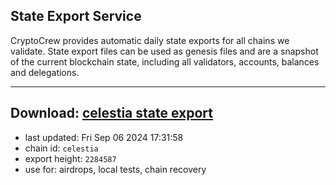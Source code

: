 ## State Export Service
CryptoCrew provides automatic daily state exports for all chains we validate. State export files can be used as genesis files and are a snapshot of the current blockchain state, including all validators, accounts, balances and delegations.

---
**Download: [celestia state export](https://dl-eu2.ccvalidators.com/SERVICE/celestia/celestia_export_2284587.json)**
---

- last updated: Fri Sep 06 2024 17:31:58
- chain id: `celestia`
- export height: `2284587`
- use for: airdrops, local tests, chain recovery
